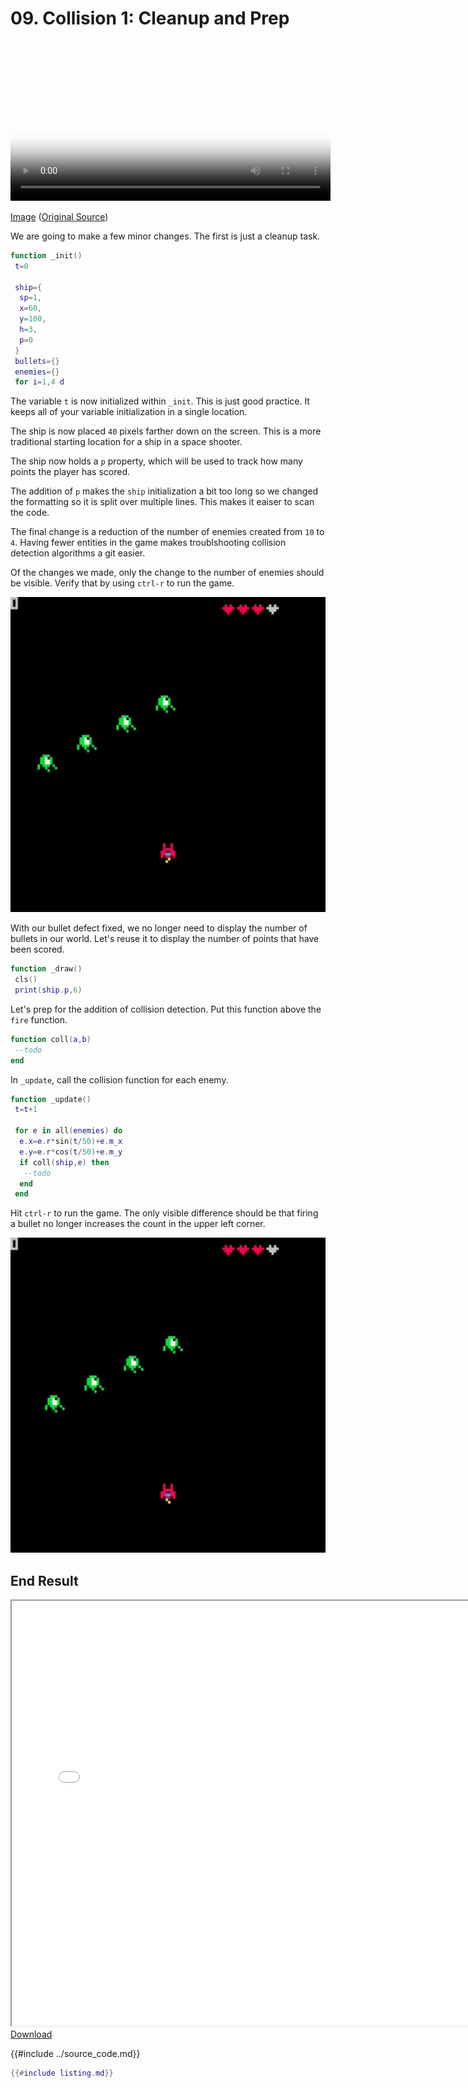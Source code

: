 # 09. Collision 1: Cleanup and Prep

<video controls width="512" poster="tut_9.gif">
    <source src="./tut_9.mp4"
            type="video/mp4">
    Sorry, your browser doesn't support embedded videos.
</video>

[Image](./tut_9.git) ([Original Source](https://ztiromoritz.github.io/pico-8-shooter/gif/tut_9.gif))

We are going to make a few minor changes. The first is just a cleanup task.

```lua
function _init()
 t=0

 ship={
  sp=1,
  x=60,
  y=100,
  h=3,
  p=0
 }
 bullets={}
 enemies={}
 for i=1,4 d
```

The variable `t` is now initialized within `_init`. This is just good practice.
It keeps all of your variable initialization in a single location.

The ship is now placed `40` pixels farther down on the screen. This is a more
traditional starting location for a ship in a space shooter.

The ship now holds a `p` property, which will be used to track how many points
the player has scored.

The addition of `p` makes the `ship` initialization a bit too long so we
changed the formatting so it is split over multiple lines. This makes it eaiser
to scan the code.

The final change is a reduction of the number of enemies created from `10` to
`4`. Having fewer entities in the game makes troublshooting collision detection
algorithms a git easier.

Of the changes we made, only the change to the number of enemies should be visible. Verify that by using `ctrl-r` to run the game.

<div><img src="./result1.png" width="512" /></div>

With our bullet defect fixed, we no longer need to display the number of
bullets in our world. Let's reuse it to display the number of points that have
been scored.

```lua
function _draw()
 cls()
 print(ship.p,6)
```

Let's prep for the addition of collision detection. Put this function above the `fire` function.

```lua
function coll(a,b)
 --todo
end

```

In `_update`, call the collision function for each enemy.

```lua
function _update()
 t=t+1

 for e in all(enemies) do
  e.x=e.r*sin(t/50)+e.m_x
  e.y=e.r*cos(t/50)+e.m_y
  if coll(ship,e) then
   --todo
  end
 end
```

Hit `ctrl-r` to run the game. The only visible difference should be that firing a bullet no longer increases the count in the upper left corner.

<div><img src="./result2.png" width="512" /></div>

## End Result
<iframe width="750px" height="680px" src="./ss_09.html"></iframe>
<a href="./ss_09.p8.png" target="_blank">Download</a>

{{#include ../source_code.md}}
```lua
{{#include listing.md}}
```
